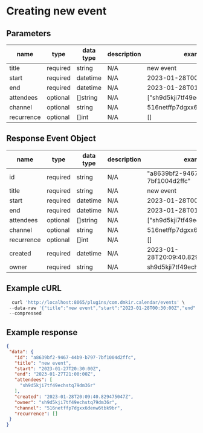# Creating new event

## Parameters

| name       | type     | data type | description | example                         |
|------------|----------|-----------|-------------|---------------------------------|
| title      | required | string    | N/A         | new event                       |
| start      | required | datetime  | N/A         | 2023-01-28T00:30:00Z            |
| end        | required | datetime  | N/A         | 2023-01-28T01:00:00Z            |
| attendees  | optional | []string  | N/A         | ["sh9d5kji7tf49echstq79dm36r",] |
| channel    | optional | string    | N/A         | 516netffp7dgxx6denw6tbk9br      |
| recurrence | optional | []int     | N/A         | []                              |

## Response Event Object

| name       | type     | data type | description | example                                |
|------------|----------|-----------|-------------|----------------------------------------|
| id         | required | string    | N/A         | "a8639bf2-9467-44b9-b797-7bf1004d2ffc" |
| title      | required | string    | N/A         | new event                              |
| start      | required | datetime  | N/A         | 2023-01-28T00:30:00Z                   |
| end        | required | datetime  | N/A         | 2023-01-28T01:00:00Z                   |
| attendees  | optional | []string  | N/A         | ["sh9d5kji7tf49echstq79dm36r",]        |
| channel    | optional | string    | N/A         | 516netffp7dgxx6denw6tbk9br             |
| recurrence | optional | []int     | N/A         | []                                     |
| created    | required | datetime  | N/A         | 2023-01-28T20:09:40.829475047Z         |
| owner      | required | string    | N/A         | sh9d5kji7tf49echstq79dm36r             |


## Example cURL

```javascript
  curl 'http://localhost:8065/plugins/com.dmkir.calendar/events' \
 --data-raw '{"title":"new event","start":"2023-01-28T00:30:00Z","end":"2023-01-28T01:00:00Z","attendees":["sh9d5kji7tf49echstq79dm36r"],"channel":"516netffp7dgxx6denw6tbk9br","recurrence":[]}'
 --compressed
 ```


## Example response

 ```json
{
  "data": {
    "id": "a8639bf2-9467-44b9-b797-7bf1004d2ffc",
    "title": "new event",
    "start": "2023-01-27T20:30:00Z",
    "end": "2023-01-27T21:00:00Z",
    "attendees": [
      "sh9d5kji7tf49echstq79dm36r"
    ],
    "created": "2023-01-28T20:09:40.829475047Z",
    "owner": "sh9d5kji7tf49echstq79dm36r",
    "channel": "516netffp7dgxx6denw6tbk9br",
    "recurrence": []
  }
}
```

